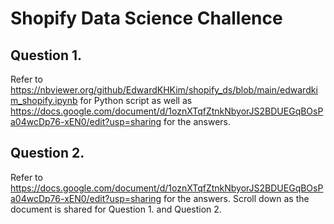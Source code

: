 # Shopify Data Science Challence
## Question 1. 
Refer to https://nbviewer.org/github/EdwardKHKim/shopify_ds/blob/main/edwardkim_shopify.ipynb for Python script as well as https://docs.google.com/document/d/1oznXTqfZtnkNbyorJS2BDUEGqBOsPa04wcDp76-xEN0/edit?usp=sharing for the answers. 

## Question 2. 
Refer to https://docs.google.com/document/d/1oznXTqfZtnkNbyorJS2BDUEGqBOsPa04wcDp76-xEN0/edit?usp=sharing for the answers. Scroll down as the document is shared for Question 1. and Question 2. 
